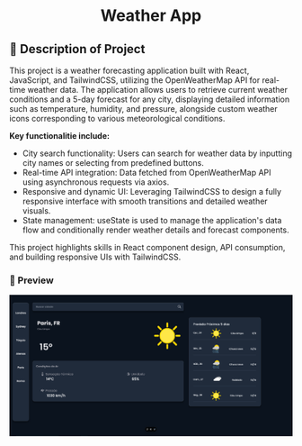 <h1 align="center">Weather App</h1>

<h2>📜 Description of Project</h2>

<p>
    This project is a weather forecasting application built with React, JavaScript, and TailwindCSS, utilizing the OpenWeatherMap API for real-time weather data. The application allows users to retrieve current weather conditions and a 5-day forecast for any city, displaying detailed information such as temperature, humidity, and pressure, alongside custom weather icons corresponding to various meteorological conditions.
</p>

<strong>Key functionalitie include:</strong>

 - City search functionality: Users can search for weather data by inputting city names or selecting from predefined buttons.
 - Real-time API integration: Data fetched from OpenWeatherMap API using asynchronous requests via axios.
 - Responsive and dynamic UI: Leveraging TailwindCSS to design a fully responsive interface with smooth transitions and detailed weather visuals.
 - State management: useState is used to manage the application's data flow and conditionally render weather details and forecast components.

<p>
    This project highlights skills in React component design, API consumption, and building responsive UIs with TailwindCSS.
</p>

### 📸 Preview
<img src="./public/weatherApp.png">


